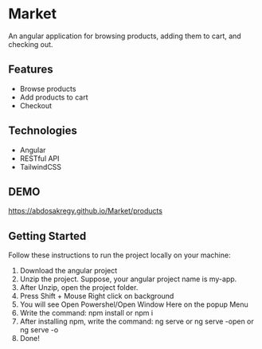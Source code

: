 # Market

An angular application for browsing products, adding them to cart, and checking out.

## Features
- Browse products
- Add products to cart
- Checkout

## Technologies
- Angular
- RESTful API
- TailwindCSS

## DEMO
https://abdosakregy.github.io/Market/products

## Getting Started

Follow these instructions to run the project locally on your machine:

1. Download the angular project
2. Unzip the project. Suppose, your angular project name is my-app.
3. After Unzip, open the project folder.
4. Press Shift + Mouse Right click on background
5. You will see Open Powershel/Open Window Here on the popup Menu
6. Write the command: npm install or npm i
7. After installing npm, write the command: ng serve or ng serve -open or ng serve -o
8. Done!
